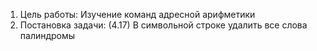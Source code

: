 1. Цель работы: Изучение команд адресной арифметики
2. Постановка задачи: (4.17) В символьной строке удалить все слова палиндромы
